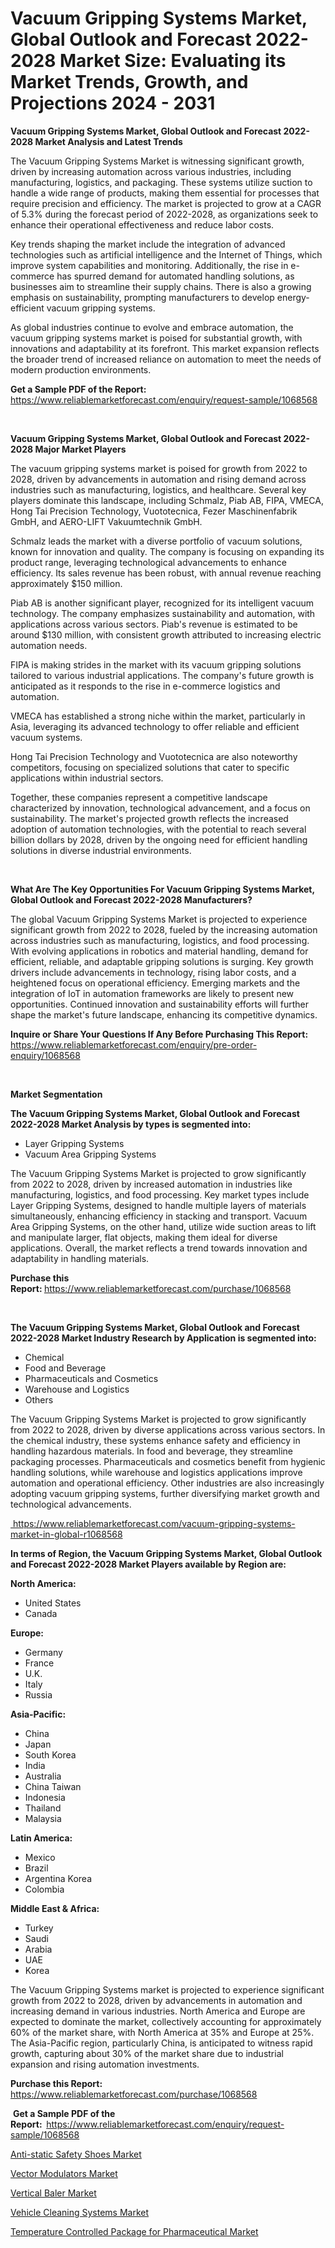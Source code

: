 <p><h1>Vacuum Gripping Systems Market, Global Outlook and Forecast 2022-2028 Market Size: Evaluating its Market Trends, Growth, and Projections 2024 - 2031</h1></p><p><strong>Vacuum Gripping Systems Market, Global Outlook and Forecast 2022-2028 Market Analysis and Latest Trends</strong></p>
<p><p>The Vacuum Gripping Systems Market is witnessing significant growth, driven by increasing automation across various industries, including manufacturing, logistics, and packaging. These systems utilize suction to handle a wide range of products, making them essential for processes that require precision and efficiency. The market is projected to grow at a CAGR of 5.3% during the forecast period of 2022-2028, as organizations seek to enhance their operational effectiveness and reduce labor costs.</p><p>Key trends shaping the market include the integration of advanced technologies such as artificial intelligence and the Internet of Things, which improve system capabilities and monitoring. Additionally, the rise in e-commerce has spurred demand for automated handling solutions, as businesses aim to streamline their supply chains. There is also a growing emphasis on sustainability, prompting manufacturers to develop energy-efficient vacuum gripping systems.</p><p>As global industries continue to evolve and embrace automation, the vacuum gripping systems market is poised for substantial growth, with innovations and adaptability at its forefront. This market expansion reflects the broader trend of increased reliance on automation to meet the needs of modern production environments. </p></p>
<p><strong>Get a Sample PDF of the Report:&nbsp;</strong> <a href="https://www.reliablemarketforecast.com/enquiry/request-sample/1068568?utm_campaign=1257&utm_medium=2&utm_source=Github&utm_content=ia&utm_term=02102024&utm_id=vacuum-gripping-systems-market-global-outlook-and-forecast-2022-2028">https://www.reliablemarketforecast.com/enquiry/request-sample/1068568</a></p>
<p>&nbsp;</p>
<p><strong>Vacuum Gripping Systems Market, Global Outlook and Forecast 2022-2028 Major Market Players</strong></p>
<p><p>The vacuum gripping systems market is poised for growth from 2022 to 2028, driven by advancements in automation and rising demand across industries such as manufacturing, logistics, and healthcare. Several key players dominate this landscape, including Schmalz, Piab AB, FIPA, VMECA, Hong Tai Precision Technology, Vuototecnica, Fezer Maschinenfabrik GmbH, and AERO-LIFT Vakuumtechnik GmbH.</p><p>Schmalz leads the market with a diverse portfolio of vacuum solutions, known for innovation and quality. The company is focusing on expanding its product range, leveraging technological advancements to enhance efficiency. Its sales revenue has been robust, with annual revenue reaching approximately $150 million.</p><p>Piab AB is another significant player, recognized for its intelligent vacuum technology. The company emphasizes sustainability and automation, with applications across various sectors. Piab's revenue is estimated to be around $130 million, with consistent growth attributed to increasing electric automation needs.</p><p>FIPA is making strides in the market with its vacuum gripping solutions tailored to various industrial applications. The company's future growth is anticipated as it responds to the rise in e-commerce logistics and automation. </p><p>VMECA has established a strong niche within the market, particularly in Asia, leveraging its advanced technology to offer reliable and efficient vacuum systems. </p><p>Hong Tai Precision Technology and Vuototecnica are also noteworthy competitors, focusing on specialized solutions that cater to specific applications within industrial sectors. </p><p>Together, these companies represent a competitive landscape characterized by innovation, technological advancement, and a focus on sustainability. The market's projected growth reflects the increased adoption of automation technologies, with the potential to reach several billion dollars by 2028, driven by the ongoing need for efficient handling solutions in diverse industrial environments.</p></p>
<p>&nbsp;</p>
<p><strong>What Are The Key Opportunities For Vacuum Gripping Systems Market, Global Outlook and Forecast 2022-2028 Manufacturers?</strong></p>
<p><p>The global Vacuum Gripping Systems Market is projected to experience significant growth from 2022 to 2028, fueled by the increasing automation across industries such as manufacturing, logistics, and food processing. With evolving applications in robotics and material handling, demand for efficient, reliable, and adaptable gripping solutions is surging. Key growth drivers include advancements in technology, rising labor costs, and a heightened focus on operational efficiency. Emerging markets and the integration of IoT in automation frameworks are likely to present new opportunities. Continued innovation and sustainability efforts will further shape the market's future landscape, enhancing its competitive dynamics.</p></p>
<p><strong>Inquire or Share Your Questions If Any Before Purchasing This Report:</strong> <a href="https://www.reliablemarketforecast.com/enquiry/pre-order-enquiry/1068568?utm_campaign=1257&utm_medium=2&utm_source=Github&utm_content=ia&utm_term=02102024&utm_id=vacuum-gripping-systems-market-global-outlook-and-forecast-2022-2028">https://www.reliablemarketforecast.com/enquiry/pre-order-enquiry/1068568</a></p>
<p>&nbsp;</p>
<p><strong>Market Segmentation</strong></p>
<p><strong>The Vacuum Gripping Systems Market, Global Outlook and Forecast 2022-2028 Market Analysis by types is segmented into:</strong></p>
<p><ul><li>Layer Gripping Systems</li><li>Vacuum Area Gripping Systems</li></ul></p>
<p><p>The Vacuum Gripping Systems Market is projected to grow significantly from 2022 to 2028, driven by increased automation in industries like manufacturing, logistics, and food processing. Key market types include Layer Gripping Systems, designed to handle multiple layers of materials simultaneously, enhancing efficiency in stacking and transport. Vacuum Area Gripping Systems, on the other hand, utilize wide suction areas to lift and manipulate larger, flat objects, making them ideal for diverse applications. Overall, the market reflects a trend towards innovation and adaptability in handling materials.</p></p>
<p><strong>Purchase this Report:&nbsp;</strong><a href="https://www.reliablemarketforecast.com/purchase/1068568?utm_campaign=1257&utm_medium=2&utm_source=Github&utm_content=ia&utm_term=02102024&utm_id=vacuum-gripping-systems-market-global-outlook-and-forecast-2022-2028">https://www.reliablemarketforecast.com/purchase/1068568</a></p>
<p>&nbsp;</p>
<p><strong>The Vacuum Gripping Systems Market, Global Outlook and Forecast 2022-2028 Market Industry Research by Application is segmented into:</strong></p>
<p><ul><li>Chemical</li><li>Food and Beverage</li><li>Pharmaceuticals and Cosmetics</li><li>Warehouse and Logistics</li><li>Others</li></ul></p>
<p><p>The Vacuum Gripping Systems Market is projected to grow significantly from 2022 to 2028, driven by diverse applications across various sectors. In the chemical industry, these systems enhance safety and efficiency in handling hazardous materials. In food and beverage, they streamline packaging processes. Pharmaceuticals and cosmetics benefit from hygienic handling solutions, while warehouse and logistics applications improve automation and operational efficiency. Other industries are also increasingly adopting vacuum gripping systems, further diversifying market growth and technological advancements.</p></p>
<p><a href="https://www.reliablemarketforecast.com/vacuum-gripping-systems-market-in-global-r1068568?utm_campaign=1257&utm_medium=2&utm_source=Github&utm_content=ia&utm_term=02102024&utm_id=vacuum-gripping-systems-market-global-outlook-and-forecast-2022-2028">&nbsp;https://www.reliablemarketforecast.com/vacuum-gripping-systems-market-in-global-r1068568</a></p>
<p><strong>In terms of Region, the Vacuum Gripping Systems Market, Global Outlook and Forecast 2022-2028 Market Players available by Region are:</strong></p>
<p>
    <p> <strong> North America: </strong>
        <ul>
            <li>United States</li>
            <li>Canada</li>
        </ul>
        </p> 
    <p> <strong> Europe: </strong>
        <ul>
            <li>Germany</li>
            <li>France</li>
            <li>U.K.</li>
            <li>Italy</li>
            <li>Russia</li>
        </ul>
        </p> 
    <p> <strong> Asia-Pacific: </strong>
        <ul>
            <li>China</li>
            <li>Japan</li>
            <li>South Korea</li>
            <li>India</li>
            <li>Australia</li>
            <li>China Taiwan</li>
            <li>Indonesia</li>
            <li>Thailand</li>
            <li>Malaysia</li>
        </ul>
        </p> 
    <p> <strong> Latin America: </strong>
        <ul>
            <li>Mexico</li>
            <li>Brazil</li>
            <li>Argentina Korea</li>
            <li>Colombia</li>
        </ul>
        </p> 
    <p> <strong> Middle East & Africa: </strong>
        <ul>
            <li>Turkey</li>
            <li>Saudi</li>
            <li>Arabia</li>
            <li>UAE</li>
            <li>Korea</li>
        </ul>
    </p>
    </p>
<p><p>The Vacuum Gripping Systems market is projected to experience significant growth from 2022 to 2028, driven by advancements in automation and increasing demand in various industries. North America and Europe are expected to dominate the market, collectively accounting for approximately 60% of the market share, with North America at 35% and Europe at 25%. The Asia-Pacific region, particularly China, is anticipated to witness rapid growth, capturing about 30% of the market share due to industrial expansion and rising automation investments.</p></p>
<p><strong>Purchase this Report: </strong><a href="https://www.reliablemarketforecast.com/purchase/1068568?utm_campaign=1257&utm_medium=2&utm_source=Github&utm_content=ia&utm_term=02102024&utm_id=vacuum-gripping-systems-market-global-outlook-and-forecast-2022-2028">https://www.reliablemarketforecast.com/purchase/1068568</a></p>
<p>&nbsp;<strong>Get a Sample PDF of the Report:&nbsp;&nbsp;</strong><a href="https://www.reliablemarketforecast.com/enquiry/request-sample/1068568?utm_campaign=1257&utm_medium=2&utm_source=Github&utm_content=ia&utm_term=02102024&utm_id=vacuum-gripping-systems-market-global-outlook-and-forecast-2022-2028">https://www.reliablemarketforecast.com/enquiry/request-sample/1068568</a></p>
<p><strong></strong></p>
<p><p><a href="https://issuu.com/reportprime-2/docs/anti-static-safety-shoes-market-siz_679145663bc764?utm_campaign=1257&utm_medium=2&utm_source=Github&utm_content=ia&utm_term=02102024&utm_id=vacuum-gripping-systems-market-global-outlook-and-forecast-2022-2028">Anti-static Safety Shoes Market</a></p><p><a href="https://www.linkedin.com/pulse/vector-modulators-market-outlook-share-analysis-growth-8f8he?utm_campaign=1257&utm_medium=2&utm_source=Github&utm_content=ia&utm_term=02102024&utm_id=vacuum-gripping-systems-market-global-outlook-and-forecast-2022-2028">Vector Modulators Market</a></p><p><a href="https://www.linkedin.com/pulse/exploring-vertical-baler-market-dynamics-revenue-analysis-growth-7qwie?utm_campaign=1257&utm_medium=2&utm_source=Github&utm_content=ia&utm_term=02102024&utm_id=vacuum-gripping-systems-market-global-outlook-and-forecast-2022-2028">Vertical Baler Market</a></p><p><a href="https://www.linkedin.com/pulse/comprehensive-look-product-type-car-washestruckwashself-service-nbmge?utm_campaign=1257&utm_medium=2&utm_source=Github&utm_content=ia&utm_term=02102024&utm_id=vacuum-gripping-systems-market-global-outlook-and-forecast-2022-2028">Vehicle Cleaning Systems Market</a></p><p><a href="https://issuu.com/reportprime-2/docs/temperature-controlled-package-for-_72d0c1ef9f86ca?utm_campaign=1257&utm_medium=2&utm_source=Github&utm_content=ia&utm_term=02102024&utm_id=vacuum-gripping-systems-market-global-outlook-and-forecast-2022-2028">Temperature Controlled Package for Pharmaceutical Market</a></p></p>